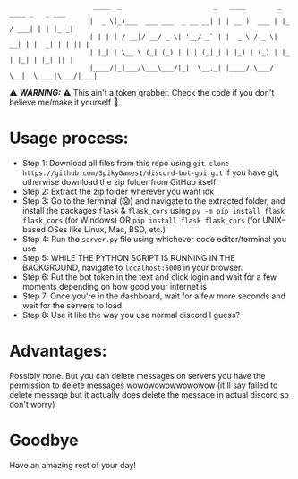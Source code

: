 ```
                     ____  _                       _   ____        _      ____ _   _ ___ 
                    |  _ \(_)___  ___ ___  _ __ __| | | __ )  ___ | |_   / ___| | | |_ _|
                    | | | | / __|/ __/ _ \| '__/ _` | |  _ \ / _ \| __| | |  _| | | || | 
                    | |_| | \__ \ (_| (_) | | | (_| | | |_) | (_) | |_  | |_| | |_| || | 
                    |____/|_|___/\___\___/|_|  \__,_| |____/ \___/ \__|  \____|\___/|___|
```


⚠️ ***WARNING:*** ⚠️ This ain't a token grabber. Check the code if you don't believe me/make it yourself 🤷


# Usage process:
- Step 1: Download all files from this repo using `git clone https://github.com/SpikyGames1/discord-bot-gui.git` if you have git, otherwise download the zip folder from GitHub itself
- Step 2: Extract the zip folder wherever you want idk
- Step 3: Go to the terminal (😱) and navigate to the extracted folder, and install the packages `flask` & `flask_cors` using `py -m pip install flask flask_cors` (for Windows) OR `pip install flask flask_cors` (for UNIX-based OSes like Linux, Mac, BSD, etc.)
- Step 4: Run the `server.py` file using whichever code editor/terminal you use
- Step 5: WHILE THE PYTHON SCRIPT IS RUNNING IN THE BACKGROUND, navigate to `localhost:5000` in your browser.
- Step 6: Put the bot token in the text and click login and wait for a few moments depending on how good your internet is
- Step 7: Once you're in the dashboard, wait for a few more seconds and wait for the servers to load.
- Step 8: Use it like the way you use normal discord I guess?


# Advantages:
Possibly none. But you can delete messages on servers you have the permission to delete messages wowowowowwowowow (it'll say failed to delete message but it actually does delete the message in actual discord so don't worry)


# Goodbye
Have an amazing rest of your day!
